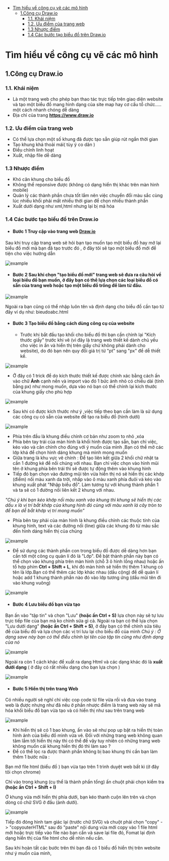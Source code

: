 - [Tìm hiểu về công cụ vẽ các mô hình](#tìm-hiểu-về-công-cụ-vẽ-các-mô-hình)
  - [1.Công cụ Draw.io](#1công-cụ-drawio)
    - [1.1. Khái niệm](#11-khái-niệm)
    - [1.2. Ưu điểm của trang web](#12-ưu-điểm-của-trang-web)
    - [1.3 Nhược điểm](#13-nhược-điểm)
    - [1.4 Các bước tạo biểu đồ trên Draw.io](#14-các-bước-tạo-biểu-đồ-trên-drawio)

# Tìm hiểu về công cụ vẽ các mô hình 
## 1.Công cụ Draw.io
### 1.1. Khái niệm 
- Là một trang web cho phép bạn thao tác trực tiếp trên giao diện website và tạo một biểu đồ mang hình dạng của site map hay cơ cấu tổ chức..... một cách nhanh chóng dễ dàng 
- Địa chỉ của trang 
**https://www.draw.io**
### 1.2. Ưu điểm của trang web 
- Có thể lựa chọn một số khung đã được tạo sẵn giúp rút ngắn thời gian 
- Tạo khung khá thoải mái( tùy ý co dãn )
- Điều chỉnh linh hoạt 
- Xuất, nhập file dễ dàng 
### 1.3 Nhược điểm 
- Khó căn khung cho biểu đồ 
- Không thể reponsive được (không có dạng hiển thị khác trên màn hình mobile)
- Quản lý các thành phần chưa tốt lắm nên việc chuyển đổi màu sắc cùng lúc nhiều khối phải mất nhiều thời gian để chọn nhiều thành phần 
- Xuất dưới dạng  như xml,html nhưng lại bị mã hóa 
### 1.4 Các bước tạo biểu đồ trên Draw.io 
- #### Bước 1 Truy cập vào trang web [Draw.io](https://www.draw.io/)
Sau khi truy cập trang web sẽ hỏi bạn tạo muốn tạo một biểu đồ hay mở lại biểu đồ mới mà bạn đã tạo trước đó , ở đây tôi sẽ tạo một biểu đồ mới để tiện cho việc hướng dẫn

![example](https://nukeviet.vn/uploads/news/2017_03/anh1.jpg)

- #### Bước 2 Sau khi chọn "tạo biểu đồ mới" trang web sẽ đưa ra câu hỏi về loại biểu đồ bạn muốn, ở đây bạn có thể lựa chọn các loại biểu đồ có sẵn của trang web hoặc tạo một biểu đồ trống để làm từ đầu.

![example](/ANH/Screenshot_40.png)

Ngoài ra bạn cũng có thể nhập luôn tên và định dạng cho biểu đồ cần tạo từ đây ví dụ như: bieudoabc.html

- #### Bước 3 Tạo biểu đồ bằng cách dùng công cụ của website 
   - Trước khi bắt đầu tạo khối cho biểu đồ thì bạn cần chỉnh lại "Kích thước giấy" trước khi vẽ (vì đây là trang web thiết kế dành chủ yếu cho việc in ấn và hiển thị trên giấy chứ không phải dành cho website), do đó bạn nên quy đổi giá trị từ "pt" sang "px" để dễ thiết kế.

![example](/ANH/Screenshot_41.png)

   - Ở đây có 1 trick để do kích thước thiết kế được chính xác bằng cách ấn vào chữ **Ảnh** cạnh nền và import vào đó 1 bức ảnh nhỏ có chiều dài (tính bằng px) như mong muốn, dựa vào nó bạn có thể chỉnh lại kích thước của khung giấy cho phù hợp

![example](/ANH/Screenshot_42.png)

-  Sau khi có được kích thước như ý ,việc tiếp theo bạn cần làm là sử dụng các công cụ có sẵn của website để tạo ra biểu đồ (hình dưới)

![example](/ANH/Screenshot_43.png)
-  Phía trên đầu là khung điều chỉnh cơ bản như zoom to nhỏ ,xóa
- Phía bên tay trái của màn hình là khối hình được tạo sẵn, bạn chỉ việc, kéo vào và căn chỉnh cho đúng với ý muốn của mình .Bạn có thể mở các lớp khá để chọn hình dáng khung mà mình mong muốn 
- Giữa trang là khu vực vẽ chính : Để tạo liên kết giữa 2 khối chữ nhật ta cần 1 đường kẻ để nối chúng với nhau. Bạn chỉ việc chọn vào hình mũi tên ở khung phía bên trái thì sẽ được tự động thêm vào khung hình
- Tiếp đó bạn chọn vào đường mũi tên vừa hiển thị nó sẽ hiển thị các khớp (điểm) nối màu xanh da trời, nhấp vào ô màu xanh phía đuôi và kéo vào khung xuất phát "Nhập biểu đồ". Làm tương tự với khung thành phần 1 và ta sẽ có 1 đường nối liên kết 2 khung với nhau.

_"Chú ý khi bạn kéo khớp nối màu xanh vào khung thì khung sẽ hiển thị các dấu x là vị trí bắt khớp của khung hình đó cùng với màu xanh lá cây tròn to để bạn dễ bắt khớp vị trí mong muốn"_

- Phía bên tay phải của màn hình là khung điều chỉnh các thuộc tính của khung hình, text và các đường nối (line) giữa các khung đó từ màu sắc đến hình dáng hiển thị của chúng

![example](/ANH/Screenshot_44.png)

- Để sử dụng các thành phần con trong biểu đồ được dễ dàng hơn bạn cần tới một công cụ quản lí đó là "Lớp". Để bật thành phần này bạn có thể chọn vào khung phía trên màn hình (chỗ 3 ô hình lồng nhau) hoặc ấn tổ hợp phím **Ctrl + Shift + L**, khi đó màn hính sẽ hiển thị thêm 1 khung có tên là lớp.Bạn có thể thêm các lớp khác nhau (dấu cộng) để dễ quản lí hoặc add 1 khung thành phần nào đó vào lớp tương ứng (dấu mũi tên đi vào khung vuông)

![example](/ANH/Screenshot_45.png)

- #### Bước 4 Lưu biểu đồ bạn vừa tạo

Bạn ấn vào "tập tin" và chọn "Lưu" **(hoặc ấn Ctrl + S)** lựa chọn này sẽ tự lưu trực tiếp file của bạn mà ko chỉnh sửa gì cả.
Ngoài ra bạn có thể lựa chọn "Lưu dưới dạng" **(hoặc ấn Ctrl + Shift + S)**, ở đây bạn có thể chỉnh sửa tiêu đề của biểu đồ và lựa chọn các vị trí lưu lại cho biểu đồ của mình
*Chú ý : Ở dạng save này bạn có thể điều chỉnh lại tên của tập tin cũng như định dạng của nó*

![example](/ANH/Screenshot_46.png)

 Ngoài ra còn 1 cách khác để xuất ra dạng Html và các dạng khác đó là **xuất đưới dạng** ( ở đây có rất nhiều dạng cho bạn lựa chọn )

 ![example](/ANH/Screenshot_47.png)

  -  #### Bước 5 Hiển thị trên trang Web 
Có nhiều người sẽ nghĩ chỉ việc cop code từ file vừa rồi và đưa vào trang web là được nhưng như đã nêu ở phần nhược điểm là trang web này sẽ mã hóa khối biểu đồ bạn vừa tạo và có hiển thị như sau trên trang web

![example](https://nukeviet.vn/uploads/news/2017_03/anh9.jpg)
 
 - Khi hiển thị sẽ có 1 bao khung, ấn vào sẽ như pop up bật ra hiển thị toàn hỉnh ảnh của biểu đồ mình vừa vẽ. Đối với những trang web không quan tâm lắm tới hiển thị này thì có thể để vậy tuy nhiên có những trang web không muốn cái khung hiển thị đó thì làm sao ?
 - Để có thể lọc ra được thành phần không bị bao khung thì cần bạn làm thêm 1 bước nữa :

Bạn mở file html (biểu đồ ) bạn vừa tạo trên 1 trình duyệt web bất kì (ở đây tôi chọn chrome)

Chỉ vào trong khung (cụ thể là thành phần tổng) ấn chuột phải chọn kiểm tra **(hoặc ấn Ctrl + Shift + I)**

Ở khung vừa mới hiển thị phía dưới, bạn kéo thanh cuộn lên trên và chọn dòng có chữ SVG ở đầu (ảnh dưới).

![example](https://nukeviet.vn/uploads/news/2017_03/anh10.jpg)

Tiếp đó đóng hình tam giác lại (trước chữ SVG) và chuột phải chọn "copy" -> "copyouterHTML" sau đó "paste" nội dung vừa mới copy vào 1 file html mới hoặc trực tiếp vào file nào bạn cần và save lại file đó, Fomat lại định dạng hiển thị của file html cho dễ nhìn nếu cần.

Sau khi hoàn tất các bước trên thì bạn đã có 1 biểu đồ hiển thị trên website như ý muốn của mình, 